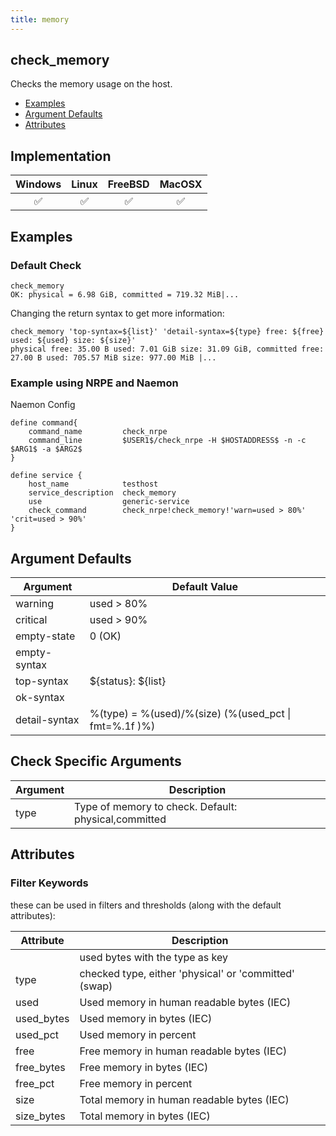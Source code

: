 ```yaml
---
title: memory
---
```


## check_memory

Checks the memory usage on the host.

- [Examples](#examples)
- [Argument Defaults](#argument-defaults)
- [Attributes](#attributes)

## Implementation

| Windows            | Linux              | FreeBSD            | MacOSX             |
|:------------------:|:------------------:|:------------------:|:------------------:|
| :white_check_mark: | :white_check_mark: | :white_check_mark: | :white_check_mark: |

## Examples

### Default Check

    check_memory
    OK: physical = 6.98 GiB, committed = 719.32 MiB|...

Changing the return syntax to get more information:

    check_memory 'top-syntax=${list}' 'detail-syntax=${type} free: ${free} used: ${used} size: ${size}'
    physical free: 35.00 B used: 7.01 GiB size: 31.09 GiB, committed free: 27.00 B used: 705.57 MiB size: 977.00 MiB |...

### Example using NRPE and Naemon

Naemon Config

    define command{
        command_name         check_nrpe
        command_line         $USER1$/check_nrpe -H $HOSTADDRESS$ -n -c $ARG1$ -a $ARG2$
    }

    define service {
        host_name            testhost
        service_description  check_memory
        use                  generic-service
        check_command        check_nrpe!check_memory!'warn=used > 80%' 'crit=used > 90%'
    }

## Argument Defaults

| Argument      | Default Value                                         |
| ------------- | ----------------------------------------------------- |
| warning       | used > 80%                                            |
| critical      | used > 90%                                            |
| empty-state   | 0 (OK)                                                |
| empty-syntax  |                                                       |
| top-syntax    | \${status}: \${list}                                  |
| ok-syntax     |                                                       |
| detail-syntax | %(type) = %(used)/%(size) (%(used_pct \| fmt=%.1f )%) |

## Check Specific Arguments

| Argument | Description                                          |
| -------- | ---------------------------------------------------- |
| type     | Type of memory to check. Default: physical,committed |

## Attributes

### Filter Keywords

these can be used in filters and thresholds (along with the default attributes):

| Attribute  | Description                                           |
| ---------- | ----------------------------------------------------- |
| <type>     | used bytes with the type as key                       |
| type       | checked type, either 'physical' or 'committed' (swap) |
| used       | Used memory in human readable bytes (IEC)             |
| used_bytes | Used memory in bytes (IEC)                            |
| used_pct   | Used memory in percent                                |
| free       | Free memory in human readable bytes (IEC)             |
| free_bytes | Free memory in bytes (IEC)                            |
| free_pct   | Free memory in percent                                |
| size       | Total memory in human readable bytes (IEC)            |
| size_bytes | Total memory in bytes (IEC)                           |
